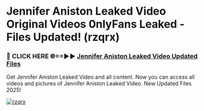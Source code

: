 # Jennifer Aniston Leaked Video Original Videos 0nlyFans Leaked - Files Updated! (rzqrx)

<h3>🔴 CLICK HERE 🌐==►► <a href="https://tinyurl.com/2jnfzry5" rel="nofollow">Jennifer Aniston Leaked Video Updated Files</a></h3>

Get Jennifer Aniston Leaked Video and all content. Now you can access all videos and pictures of Jennifer Aniston Leaked Video. New Updated Files 2025!

[![rzqrx](https://i.imgur.com/GyGTBgg.gif)](https://tinyurl.com/2jnfzry5)
